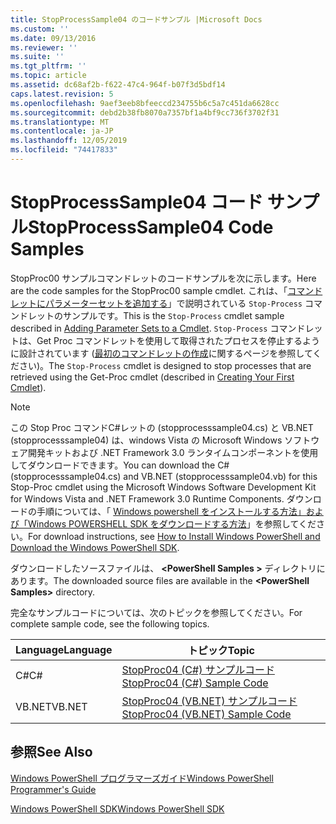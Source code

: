 ```yaml
---
title: StopProcessSample04 のコードサンプル |Microsoft Docs
ms.custom: ''
ms.date: 09/13/2016
ms.reviewer: ''
ms.suite: ''
ms.tgt_pltfrm: ''
ms.topic: article
ms.assetid: dc68af2b-f622-47c4-964f-b07f3d5bdf14
caps.latest.revision: 5
ms.openlocfilehash: 9aef3eeb8bfeeccd234755b6c5a7c451da6628cc
ms.sourcegitcommit: debd2b38fb8070a7357bf1a4bf9cc736f3702f31
ms.translationtype: MT
ms.contentlocale: ja-JP
ms.lasthandoff: 12/05/2019
ms.locfileid: "74417833"
---
```

# <a name="stopprocesssample04-code-samples"></a><span data-ttu-id="fdbea-102">StopProcessSample04 コード サンプル</span><span class="sxs-lookup"><span data-stu-id="fdbea-102">StopProcessSample04 Code Samples</span></span>

<span data-ttu-id="fdbea-103">StopProc00 サンプルコマンドレットのコードサンプルを次に示します。</span><span class="sxs-lookup"><span data-stu-id="fdbea-103">Here are the code samples for the StopProc00 sample cmdlet.</span></span> <span data-ttu-id="fdbea-104">これは、「[コマンドレットにパラメーターセットを追加する](../cmdlet/adding-parameter-sets-to-a-cmdlet.md)」で説明されている `Stop-Process` コマンドレットのサンプルです。</span><span class="sxs-lookup"><span data-stu-id="fdbea-104">This is the `Stop-Process` cmdlet sample described in [Adding Parameter Sets to a Cmdlet](../cmdlet/adding-parameter-sets-to-a-cmdlet.md).</span></span> <span data-ttu-id="fdbea-105">`Stop-Process` コマンドレットは、Get Proc コマンドレットを使用して取得されたプロセスを停止するように設計されています ([最初のコマンドレットの作成](../cmdlet/creating-a-cmdlet-without-parameters.md)に関するページを参照してください)。</span><span class="sxs-lookup"><span data-stu-id="fdbea-105">The `Stop-Process` cmdlet is designed to stop processes that are retrieved using the Get-Proc cmdlet (described in [Creating Your First Cmdlet](../cmdlet/creating-a-cmdlet-without-parameters.md)).</span></span>

> [!NOTE]
> <span data-ttu-id="fdbea-106">この Stop Proc コマンドC#レットの (stopprocesssample04.cs) と VB.NET (stopprocesssample04) は、windows Vista の Microsoft Windows ソフトウェア開発キットおよび .NET Framework 3.0 ランタイムコンポーネントを使用してダウンロードできます。</span><span class="sxs-lookup"><span data-stu-id="fdbea-106">You can download the C# (stopprocesssample04.cs) and VB.NET (stopprocesssample04.vb) for this Stop-Proc cmdlet using the Microsoft Windows Software Development Kit for Windows Vista and .NET Framework 3.0 Runtime Components.</span></span> <span data-ttu-id="fdbea-107">ダウンロードの手順については、「 [Windows powershell をインストールする方法」および「Windows POWERSHELL SDK をダウンロードする方法](/powershell/scripting/developer/installing-the-windows-powershell-sdk)」を参照してください。</span><span class="sxs-lookup"><span data-stu-id="fdbea-107">For download instructions, see [How to Install Windows PowerShell and Download the Windows PowerShell SDK](/powershell/scripting/developer/installing-the-windows-powershell-sdk).</span></span>
>
> <span data-ttu-id="fdbea-108">ダウンロードしたソースファイルは、 **\<PowerShell Samples >** ディレクトリにあります。</span><span class="sxs-lookup"><span data-stu-id="fdbea-108">The downloaded source files are available in the **\<PowerShell Samples>** directory.</span></span>

<span data-ttu-id="fdbea-109">完全なサンプルコードについては、次のトピックを参照してください。</span><span class="sxs-lookup"><span data-stu-id="fdbea-109">For complete sample code, see the following topics.</span></span>

|<span data-ttu-id="fdbea-110">Language</span><span class="sxs-lookup"><span data-stu-id="fdbea-110">Language</span></span>|<span data-ttu-id="fdbea-111">トピック</span><span class="sxs-lookup"><span data-stu-id="fdbea-111">Topic</span></span>|
|--------------|-----------|
|<span data-ttu-id="fdbea-112">C#</span><span class="sxs-lookup"><span data-stu-id="fdbea-112">C#</span></span>|[<span data-ttu-id="fdbea-113">StopProc04 (C#) サンプルコード</span><span class="sxs-lookup"><span data-stu-id="fdbea-113">StopProc04 (C#) Sample Code</span></span>](./stopprocesssample04-csharp-sample-code.md)|
|<span data-ttu-id="fdbea-114">VB.NET</span><span class="sxs-lookup"><span data-stu-id="fdbea-114">VB.NET</span></span>|[<span data-ttu-id="fdbea-115">StopProc04 (VB.NET) サンプルコード</span><span class="sxs-lookup"><span data-stu-id="fdbea-115">StopProc04 (VB.NET) Sample Code</span></span>](./stopprocesssample04-vb-net-sample-code.md)|

## <a name="see-also"></a><span data-ttu-id="fdbea-116">参照</span><span class="sxs-lookup"><span data-stu-id="fdbea-116">See Also</span></span>

[<span data-ttu-id="fdbea-117">Windows PowerShell プログラマーズガイド</span><span class="sxs-lookup"><span data-stu-id="fdbea-117">Windows PowerShell Programmer's Guide</span></span>](./windows-powershell-programmer-s-guide.md)

[<span data-ttu-id="fdbea-118">Windows PowerShell SDK</span><span class="sxs-lookup"><span data-stu-id="fdbea-118">Windows PowerShell SDK</span></span>](../windows-powershell-reference.md)
